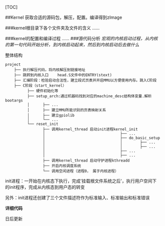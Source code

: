
[TOC]

##Kernel
获取合适的源码包，解压，配置。编译得到zImage

###kernel根目录下各个文件夹及文件的含义
......

###kernel的配置和编译过程
......
###源代码分析
_宏观的内核启动过程，从内核的第一句代码开始分析，到内核启动起来，然后到内核启动后去做什么_

整体结构

    project
        ├── 执行解压代码，将内核解压到链接地址
        ├── 跳转到内核入口    head.S文件中的ENTRY(stext)
        ├── 汇编阶段：检验启动合法性，建立段式页表并开启MMU以方便使用内存。跳入C阶段
        ├── C阶段（start_kernel）                                                      
              ├── 硬件初始化等
              ├── setup_arch:通过机器码找到对应的machine_desc结构体变量.解析bootargs
              │      ├── ...
              │      ├── 建立MMU所能识别的页表映射关系
              │      ├── 建立gpiolib
              │      └── ...
              └── reset_init
                     ├── 调用kernel_thread 启动init进程kernel_init
                     │                                  ├── ...
                     │                                  ├── do_basic_setup
                     │                                  │        ├── ...
                     │                                  │        ├── ...
                     │                                  ├── ...
                     │                                  ├── ...
                     ├── 调用kernel_thread 启动守护进程kthreadd
                     ├── 开启内核调度系统
                     └── 调用空闲进程（进程0， 属于内核进程）

init进程：一开始在内核态下执行，完成'挂载根文件系统之后'，执行用户空间下的init程序，完成从内核态到用户态的转变

另外：init进程还创建了三个文件描述符作为标准输入、标准输出和标准错误

**详细代码**

日后更新


      



